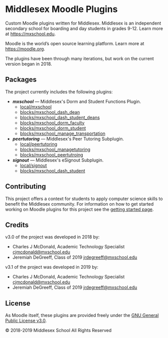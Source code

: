 # Middlesex Moodle Plugins

Custom Moodle plugins written for Middlesex. Middlesex is an independent secondary school for boarding and day students in grades 9-12. Learn more at <https://mxschool.edu>.

Moodle is the world’s open source learning platform. Learn more at <https://moodle.org>.

The plugins have been through many iterations, but work on the current version began in 2018.

## Packages
The project currently includes the following plugins:
- **_mxschool_** — Middlesex's Dorm and Student Functions Plugin.
    - [local/mxschool](./../local/mxschool/README.md)
    - [blocks/mxschool_dash_dean](./../blocks/mxschool_dash_dean/README.md)
    - [blocks/mxschool_dash_student_deans](./../blocks/mxschool_dash_student_deans/README.md)
    - [blocks/mxschool_dorm_faculty](./../blocks/mxschool_dorm_faculty/README.md)
    - [blocks/mxschool_dorm_student](./../blocks/mxschool_dorm_student/README.md)
    - [blocks/mxschool_manage_transportation](./../blocks/mxschool_manage_transportation/README.md)
- **_peertutoring_** — Middlesex's Peer Tutoring Subplugin.
    - [local/peertutoring](./../local/peertutoring/README.md)
    - [blocks/mxschool_managetutoring](./../blocks/mxschool_managetutoring/README.md)
    - [blocks/mxschool_peertutroing](./../blocks/mxschool_peertutroing/README.md)
- **_signout_** — Middlesex's eSignout Subplugin.
    - [local/signout](./../local/signout/README.md)
    - [blocks/mxschool_dash_student](./../blocks/mxschool_dash_student/README.md)

## Contributing
This project offers a context for students to apply computer science skills to benefit the Middlesex community. For information on how to get started working on Moodle plugins for this project see the [getting started page](./getting_started.md).

## Credits
v3.0 of the project was developed in 2018 by:
- Charles J McDonald, Academic Technology Specialist <cjmcdonald@mxschool.edu>
- Jeremiah DeGreeff, Class of 2019 <jrdegreeff@mxschool.edu>

v3.1 of the project was developed in 2019 by:
- Charles J McDonald, Academic Technology Specialist <cjmcdonald@mxschool.edu>
- Jeremiah DeGreeff, Class of 2019 <jrdegreeff@mxschool.edu>

## License
As Moodle itself, these plugins are provided freely under the [GNU General Public License v3.0](/COPYING.txt).

© 2018-2019 Middlesex School All Rights Reserved
